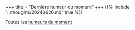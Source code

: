 +++
title = "Dernière humeur du moment"
+++
{{% include "../thoughts/20240626.md" true %}}

Toutes les [humeurs du moment](../thoughts/)